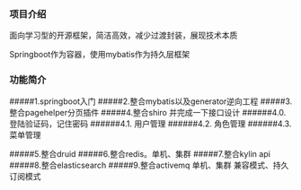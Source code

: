 ###  **项目介绍** 

面向学习型的开源框架，简洁高效，减少过渡封装，展现技术本质

Springboot作为容器，使用mybatis作为持久层框架



###  **功能简介** 

#####1.springboot入门
#####2.整合mybatis以及generator逆向工程
#####3.整合pagehelper分页插件
#####4.整合shiro 并完成一下接口设计
######4.0. 登陆验证码，记住密码
######4.1. 用户管理
######4.2. 角色管理
######4.3. 菜单管理

#####5.整合druid
#####6.整合redis。单机、集群
#####7.整合kylin api
#####8.整合elasticsearch
#####9.整合activemq 单机、集群 兼容模式、持久订阅模式